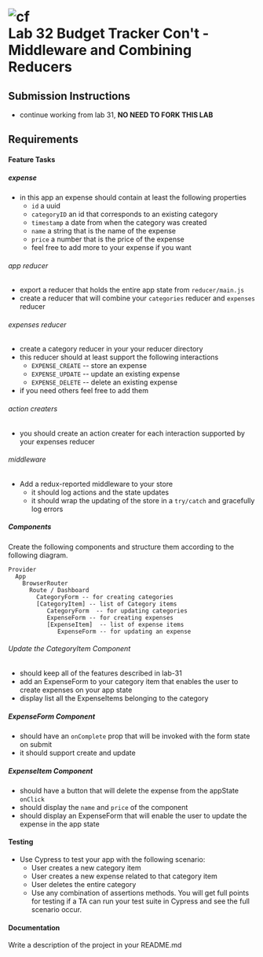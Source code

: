 ![cf](https://i.imgur.com/7v5ASc8.png)  
Lab 32 Budget Tracker Con't - Middleware and Combining Reducers
===

## Submission Instructions
  * continue working from lab 31, **NO NEED TO FORK THIS LAB**

## Requirements  
#### Feature Tasks 
##### expense
* in this app an expense should contain at least the following properties
  * `id` a uuid
  * `categoryID` an id that corresponds to an existing category
  * `timestamp` a date from when the category was created
  * `name` a string that is the name of the expense
  * `price` a number that is the price of the expense 
  * feel free to add more to your expense if you want

###### app reducer
* export a reducer that holds the entire app state from `reducer/main.js`
* create a reducer that will combine your `categories` reducer and `expenses` reducer

###### expenses reducer
* create a category reducer in your your reducer directory
* this reducer should at least support the following interactions 
  * `EXPENSE_CREATE` -- store an expense
  * `EXPENSE_UPDATE` -- update an existing expense
  * `EXPENSE_DELETE` -- delete an existing expense
* if you need others feel free to add them

###### action creaters
* you should create an action creater for each interaction supported by your expenses reducer

###### middleware
* Add a redux-reported middleware to your store
  * it should log actions and the state updates
  * it should wrap the updating of the store in a `try/catch` and gracefully log errors

##### Components
Create the following components and structure them according to the following diagram.  
``` 
Provider 
  App
    BrowserRouter
      Route / Dashboard
        CategoryForm -- for creating categories
        [CategoryItem] -- list of Category items
           CategoryForm  -- for updating categories
           ExpenseForm -- for creating expenses
           [ExpenseItem]  -- list of expense items
              ExpenseForm -- for updating an expense
```

###### Update the CategoryItem Component
* should keep all of the features described in lab-31
* add an ExpenseForm to your category item that enables the user to create expenses on your app state
* display list all the ExpenseItems belonging to the category

##### ExpenseForm Component 
* should have an `onComplete` prop that will be invoked with the form state on submit
* it should support create and update

##### ExpenseItem Component 
* should have a button that will delete the expense from the appState `onClick`
* should display the `name` and `price` of the component
* should display an ExpenseForm that will enable the user to update the expense in the app state

#### Testing
* Use Cypress to test your app with the following scenario:
  * User creates a new category item
  * User creates a new expense related to that category item
  * User deletes the entire category
  * Use any combination of assertions methods. You will get full points for testing if a TA can run your test suite in Cypress and see the full scenario occur. 

####  Documentation  
Write a description of the project in your README.md
